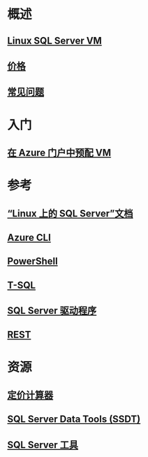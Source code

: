 # 概述
## [Linux SQL Server VM](sql-server-linux-virtual-machines-overview.md)
## [价格](../../windows/sql/virtual-machines-windows-sql-server-pricing-guidance.md?toc=%2fvirtual-machines%2flinux%2fsql%2ftoc.json)
## [常见问题](sql-server-linux-faq.md)

# 入门
## [在 Azure 门户中预配 VM](provision-sql-server-linux-virtual-machine.md)

# 参考
## [“Linux 上的 SQL Server”文档](https://docs.microsoft.com/sql/linux/sql-server-linux-overview)
## [Azure CLI](https://docs.azure.cn/zh-cn/cli/reference-index?view=azure-cli-latest)
## [PowerShell](https://docs.microsoft.com/powershell/azure/overview)
## [T-SQL](https://msdn.microsoft.com/library/azure/bb510741.aspx)
## [SQL Server 驱动程序](https://msdn.microsoft.com/library/mt654049.aspx)
## [REST](https://docs.microsoft.com/rest/api/)

# 资源
## [定价计算器](https://www.azure.cn/pricing/calculator/)
## [SQL Server Data Tools (SSDT)](https://docs.microsoft.com/sql/ssdt/download-sql-server-data-tools-ssdt)
## [SQL Server 工具](https://docs.microsoft.com/sql/tools/overview-sql-tools)
